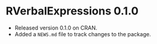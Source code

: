 # RVerbalExpressions 0.1.0

* Released version 0.1.0 on CRAN.
* Added a `NEWS.md` file to track changes to the package.

